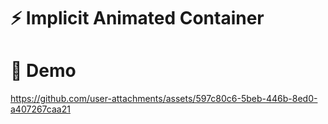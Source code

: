 
# ⚡ Implicit Animated Container

# 🚀 Demo 




https://github.com/user-attachments/assets/597c80c6-5beb-446b-8ed0-a407267caa21

